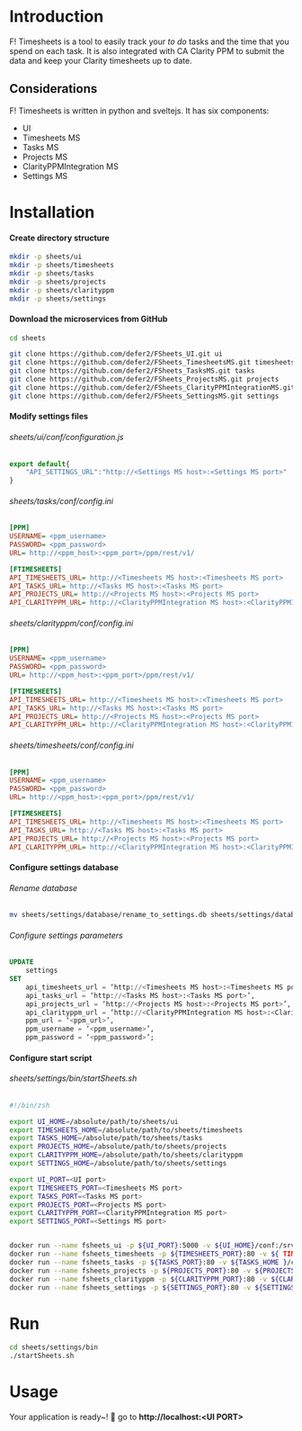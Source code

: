 # Introduction

F! Timesheets is a tool to easily track your *to do* tasks and the time that you spend on each task. It is also integrated with CA Clarity PPM to submit the data and keep your Clarity timesheets up to date.

## Considerations

F! Timesheets is written in python and sveltejs. It has six components:

- UI
- Timesheets MS
- Tasks MS
- Projects MS
- ClarityPPMIntegration MS
- Settings MS

# Installation


#### Create directory structure
```bash
mkdir -p sheets/ui
mkdir -p sheets/timesheets
mkdir -p sheets/tasks
mkdir -p sheets/projects
mkdir -p sheets/clarityppm
mkdir -p sheets/settings
```
#### Download the microservices from GitHub

```bash
cd sheets

git clone https://github.com/defer2/FSheets_UI.git ui
git clone https://github.com/defer2/FSheets_TimesheetsMS.git timesheets
git clone https://github.com/defer2/FSheets_TasksMS.git tasks
git clone https://github.com/defer2/FSheets_ProjectsMS.git projects
git clone https://github.com/defer2/FSheets_ClarityPPMIntegrationMS.git clarityppm
git clone https://github.com/defer2/FSheets_SettingsMS.git settings
```

#### Modify settings files
###### sheets/ui/conf/configuration.js
```javascript
export default{
	"API_SETTINGS_URL":"http://<Settings MS host>:<Settings MS port>"
}
```

###### sheets/tasks/conf/config.ini
```ini
[PPM]
USERNAME= <ppm_username>
PASSWORD= <ppm_password>
URL= http://<ppm_host>:<ppm_port>/ppm/rest/v1/

[FTIMESHEETS]
API_TIMESHEETS_URL= http://<Timesheets MS host>:<Timesheets MS port>
API_TASKS_URL= http://<Tasks MS host>:<Tasks MS port>
API_PROJECTS_URL= http://<Projects MS host>:<Projects MS port>
API_CLARITYPPM_URL= http://<ClarityPPMIntegration MS host>:<ClarityPPMIntegration MS port>
```

###### sheets/clarityppm/conf/config.ini
```ini
[PPM]
USERNAME= <ppm_username>
PASSWORD= <ppm_password>
URL= http://<ppm_host>:<ppm_port>/ppm/rest/v1/

[FTIMESHEETS]
API_TIMESHEETS_URL= http://<Timesheets MS host>:<Timesheets MS port>
API_TASKS_URL= http://<Tasks MS host>:<Tasks MS port>
API_PROJECTS_URL= http://<Projects MS host>:<Projects MS port>
API_CLARITYPPM_URL= http://<ClarityPPMIntegration MS host>:<ClarityPPMIntegration MS port>
```

###### sheets/timesheets/conf/config.ini
```ini
[PPM]
USERNAME= <ppm_username>
PASSWORD= <ppm_password>
URL= http://<ppm_host>:<ppm_port>/ppm/rest/v1/

[FTIMESHEETS]
API_TIMESHEETS_URL= http://<Timesheets MS host>:<Timesheets MS port>
API_TASKS_URL= http://<Tasks MS host>:<Tasks MS port>
API_PROJECTS_URL= http://<Projects MS host>:<Projects MS port>
API_CLARITYPPM_URL= http://<ClarityPPMIntegration MS host>:<ClarityPPMIntegration MS port>
```

#### Configure settings database
###### Rename database
```bash
mv sheets/settings/database/rename_to_settings.db sheets/settings/database/settings.db
```

###### Configure settings parameters
```sql
UPDATE 
	settings
SET
	api_timesheets_url = ‘http://<Timesheets MS host>:<Timesheets MS port>’ ,
	api_tasks_url = ‘http://<Tasks MS host>:<Tasks MS port>’,
	api_projects_url = ‘http://<Projects MS host>:<Projects MS port>’,
	api_clarityppm_url = ‘http://<ClarityPPMIntegration MS host>:<ClarityPPMIntegration MS port>’,
	ppm_url = ‘<ppm_url>’,
	ppm_username = ‘<ppm_username>’,
	ppm_password = ‘<ppm_password>’;
```

#### Configure start script

###### sheets/settings/bin/startSheets.sh
```bash
#!/bin/zsh

export UI_HOME=/absolute/path/to/sheets/ui
export TIMESHEETS_HOME=/absolute/path/to/sheets/timesheets
export TASKS_HOME=/absolute/path/to/sheets/tasks
export PROJECTS_HOME=/absolute/path/to/sheets/projects
export CLARITYPPM_HOME=/absolute/path/to/sheets/clarityppm
export SETTINGS_HOME=/absolute/path/to/sheets/settings

export UI_PORT=<UI port>
export TIMESHEETS_PORT=<Timesheets MS port>
export TASKS_PORT=<Tasks MS port>
export PROJECTS_PORT=<Projects MS port>
export CLARITYPPM_PORT=<ClarityPPMIntegration MS port>
export SETTINGS_PORT=<Settings MS port>


docker run --name fsheets_ui -p ${UI_PORT}:5000 -v ${UI_HOME}/conf:/srv/fsheets_ui/conf -d fernandod/fsheets_ui
docker run --name fsheets_timesheets -p ${TIMESHEETS_PORT}:80 -v ${ TIMESHEETS_HOME }/database:/srv/flask_app/database -d fernandod/fsheets_timesheets
docker run --name fsheets_tasks -p ${TASKS_PORT}:80 -v ${TASKS_HOME }/conf:/srv/flash_app/conf -v ${TASKS_HOME}/database:/srv/flask_app/database -d fernandod/fsheets_tasks
docker run --name fsheets_projects -p ${PROJECTS_PORT}:80 -v ${PROJECTS_HOME }/database:/srv/flask_app/database -d fernandod/fsheets_projects
docker run --name fsheets_clarityppm -p ${CLARITYPPM_PORT}:80 -v ${CLARITYPPM_HOME}/conf:/srv/flash_app/conf -d fernandod/fsheets_clarityppm
docker run --name fsheets_settings -p ${SETTINGS_PORT}:80 -v ${SETTINGS_HOME}/database:/srv/flask_app/database -d fsheets_settings
```

# Run
```bash
cd sheets/settings/bin
./startSheets.sh
```

# Usage

Your application is ready~! 🚀 go to **http://localhost:<UI PORT\>**
